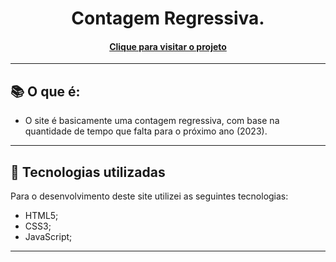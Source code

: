 <h1 align="center">
  Contagem Regressiva.
</h1>

<h4 align="center"><a href="https://abraaowendel.github.io/Countdown/" target="_blank">Clique para visitar o projeto</a></h4>

---

## 📚 O que é:

- O site é basicamente uma contagem regressiva, com base na quantidade de tempo que falta para o próximo ano (2023).

---

## 💼 Tecnologias utilizadas

Para o desenvolvimento deste site  utilizei as seguintes tecnologias:

- HTML5;
- CSS3;
- JavaScript;

---


